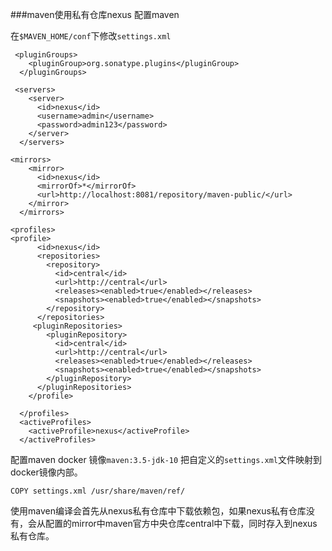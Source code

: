 ###maven使用私有仓库nexus
配置maven

在```$MAVEN_HOME/conf```下修改```settings.xml```
```
 <pluginGroups>
    <pluginGroup>org.sonatype.plugins</pluginGroup>
  </pluginGroups>

 <servers>
    <server>
      <id>nexus</id>
      <username>admin</username>
      <password>admin123</password>
    </server>
  </servers>

<mirrors>
    <mirror>
      <id>nexus</id>
      <mirrorOf>*</mirrorOf>
      <url>http://localhost:8081/repository/maven-public/</url>
    </mirror>
  </mirrors>

<profiles>
<profile>
      <id>nexus</id>
      <repositories>
        <repository>
          <id>central</id>
          <url>http://central</url>
          <releases><enabled>true</enabled></releases>
          <snapshots><enabled>true</enabled></snapshots>
        </repository>
      </repositories>
     <pluginRepositories>
        <pluginRepository>
          <id>central</id>
          <url>http://central</url>
          <releases><enabled>true</enabled></releases>
          <snapshots><enabled>true</enabled></snapshots>
        </pluginRepository>
      </pluginRepositories>
    </profile>

  </profiles>
  <activeProfiles>
    <activeProfile>nexus</activeProfile>
  </activeProfiles>
```
配置maven docker 镜像```maven:3.5-jdk-10```
把自定义的```settings.xml```文件映射到docker镜像内部。
```
COPY settings.xml /usr/share/maven/ref/
```
使用maven编译会首先从nexus私有仓库中下载依赖包，如果nexus私有仓库没有，会从配置的mirror中maven官方中央仓库central中下载，同时存入到nexus私有仓库。
